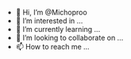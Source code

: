 - 👋 Hi, I’m @Michoproo
- 👀 I’m interested in ...
- 🌱 I’m currently learning ...
- 💞️ I’m looking to collaborate on ...
- 📫 How to reach me ...

<!---
Michoproo/Michoproo is a ✨ special ✨ repository because its `README.md` (this file) appears on your GitHub profile.
You can click the Preview link to take a look at your changes.
--->
